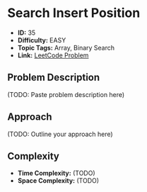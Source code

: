 # Search Insert Position

- **ID:** 35
- **Difficulty:** EASY
- **Topic Tags:** Array, Binary Search
- **Link:** [LeetCode Problem](https://leetcode.com/problems/search-insert-position/description/)

## Problem Description

(TODO: Paste problem description here)

## Approach

(TODO: Outline your approach here)

## Complexity

- **Time Complexity:** (TODO)
- **Space Complexity:** (TODO)
